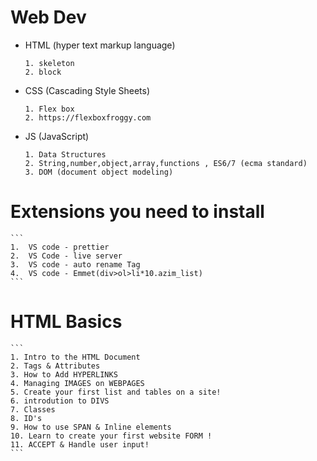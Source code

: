# Web Dev

- HTML (hyper text markup language)

  ```
  1. skeleton
  2. block
  ```

- CSS (Cascading Style Sheets)

  ```
  1. Flex box
  2. https://flexboxfroggy.com
  ```

- JS (JavaScript)
  ```
  1. Data Structures
  2. String,number,object,array,functions , ES6/7 (ecma standard)
  3. DOM (document object modeling)
  ```

# Extensions you need to install

    ```
    1.  VS code - prettier
    2.  VS Code - live server
    3.  VS code - auto rename Tag
    4.  VS code - Emmet(div>ol>li*10.azim_list)
    ```

# HTML Basics

    ```
    1. Intro to the HTML Document
    2. Tags & Attributes
    3. How to Add HYPERLINKS
    4. Managing IMAGES on WEBPAGES
    5. Create your first list and tables on a site!
    6. introdution to DIVS
    7. Classes
    8. ID's
    9. How to use SPAN & Inline elements
    10. Learn to create your first website FORM !
    11. ACCEPT & Handle user input!
    ```

